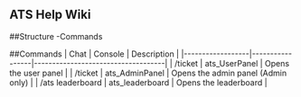 ## ATS Help Wiki

##Structure
-Commands


##Commands
| Chat             | Console         | Description                        |
|------------------|-----------------|------------------------------------|
| /ticket          | ats_UserPanel   | Opens the user panel               |
| /ticket          | ats_AdminPanel  | Opens the admin panel (Admin only) |
| /ats leaderboard | ats_leaderboard | Opens the leaderboard              |
